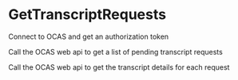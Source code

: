 ﻿# GetTranscriptRequests

Connect to OCAS and get an authorization token

Call the OCAS web api to get a list of pending transcript requests

Call the OCAS web api to get the transcript details for each request

